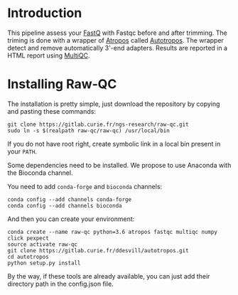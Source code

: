 # Introduction

This pipeline assess your [FastQ](https://www.bioinformatics.babraham.ac.uk/projects/fastqc/) with Fastqc before and after
trimming. The triming is done with a wrapper of [Atropos](https://atropos.readthedocs.io/en/latest/) called
[Autotropos](https://atropos.readthedocs.io/en/latest/). The wrapper detect and remove automatically 3'-end adapters.
Results are reported in a HTML report using [MultiQC](http://multiqc.info/).

# Installing Raw-QC

The installation is pretty simple, just download the repository by copying and pasting these commands:
```
git clone https://gitlab.curie.fr/ngs-research/raw-qc.git
sudo ln -s $(realpath raw-qc/raw-qc) /usr/local/bin
```
If you do not have root right, create symbolic link in a local bin present in your `PATH`.

Some dependencies need to be installed. We propose to use Anaconda with the Bioconda channel.

You need to add `conda-forge` and `bioconda` channels:
```
conda config --add channels conda-forge
conda config --add channels bioconda
```

And then you can create your environment:
```
conda create --name raw-qc python=3.6 atropos fastqc multiqc numpy click pexpect
source activate raw-qc
git clone https://gitlab.curie.fr/ddesvill/autotropos.git
cd autotropos
python setup.py install
```
By the way, if these tools are already available, you can just add their directory path in the config.json file.